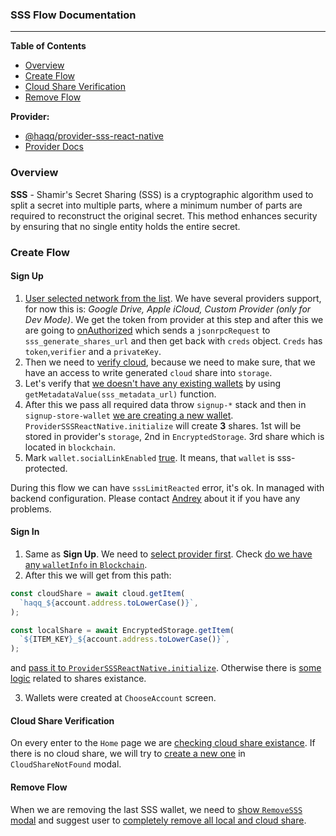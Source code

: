 ### SSS Flow Documentation
---
**Table of Contents**
- [Overview](#overview)
- [Create Flow](#create-flow)
- [Cloud Share Verification](#cloud-share-verification)
- [Remove Flow](#remove-flow)

**Provider:**
- [@haqq/provider-sss-react-native](https://github.com/haqq-network/haqq-wallet-provider-sss-react-native)
- [Provider Docs](https://github.com/haqq-network/haqq-wallet-provider-sss-react-native/blob/main/docs/modules.md)

### Overview

**SSS** - Shamir's Secret Sharing (SSS) is a cryptographic algorithm used to split a secret into multiple parts, where a minimum number of parts are required to reconstruct the original secret. This method enhances security by ensuring that no single entity holds the entire secret.

### Create Flow

#### Sign Up

1. [User selected network from the list](https://github.com/haqq-network/haqq-wallet/blob/f12c76361a7d759f2a9f841c0627ec3b6eef7081/src/screens/WelcomeStack/SignUpStack/signup-networks.tsx#L22). We have several providers support, for now this is: *Google Drive, Apple iCloud, Custom Provider (only for Dev Mode)*. We get the token from provider at this step and after this we are going to [onAuthorized](https://github.com/haqq-network/haqq-wallet/blob/f12c76361a7d759f2a9f841c0627ec3b6eef7081/src/services/provider-sss.ts#L114) which sends a `jsonrpcRequest` to `sss_generate_shares_url` and then get back with `creds` object. `Creds` has `token`,`verifier` and a `privateKey`.
2. Then we need to [verify cloud](https://github.com/haqq-network/haqq-wallet/blob/3ce967c879901a11e2b81ab738f8e2eec03fda8e/src/helpers/verify-cloud.ts#L11), because we need to make sure, that we have an access to write generated `cloud` share into `storage`.
3. Let's verify that [we doesn't have any existing wallets](https://github.com/haqq-network/haqq-wallet/blob/f12c76361a7d759f2a9f841c0627ec3b6eef7081/src/screens/WelcomeStack/SignUpStack/signup-networks.tsx#L62) by using `getMetadataValue(sss_metadata_url)` function.
4. After this we pass all required data throw `signup-*` stack and then in `signup-store-wallet` [we are creating a new wallet](https://github.com/haqq-network/haqq-wallet/blob/f12c76361a7d759f2a9f841c0627ec3b6eef7081/src/screens/WelcomeStack/SignUpStack/signup-store-wallet.tsx#L45). `ProviderSSSReactNative.initialize` will create **3** shares. 1st will be stored in provider's `storage`, 2nd in `EncryptedStorage`. 3rd share which is located in `blockchain`.
5. Mark `wallet.socialLinkEnabled` [true](https://github.com/haqq-network/haqq-wallet/blob/f12c76361a7d759f2a9f841c0627ec3b6eef7081/src/screens/WelcomeStack/SignUpStack/signup-store-wallet.tsx#L132). It means, that `wallet` is sss-protected.

During this flow we can have `sssLimitReacted` error, it's ok. In managed with backend configuration. Please contact [Andrey](https://github.com/vivalaakam) about it if you have any problems.

#### Sign In

1. Same as **Sign Up**. We need to [select provider first](https://github.com/haqq-network/haqq-wallet/blob/ed1fcdc1ad27f966520c6e4b66dc7148f2461018/src/screens/WelcomeStack/SignInStack/signin-networks.tsx#L32). Check [do we have any `walletInfo` in `Blockchain`](https://github.com/haqq-network/haqq-wallet/blob/ed1fcdc1ad27f966520c6e4b66dc7148f2461018/src/screens/WelcomeStack/SignInStack/signin-networks.tsx#L57).
2. After this we will get from this path:
```javascript
const cloudShare = await cloud.getItem(
  `haqq_${account.address.toLowerCase()}`,
);

const localShare = await EncryptedStorage.getItem(
  `${ITEM_KEY}_${account.address.toLowerCase()}`,
);
```
and [pass it to `ProviderSSSReactNative.initialize`](https://github.com/haqq-network/haqq-wallet/blob/f12c76361a7d759f2a9f841c0627ec3b6eef7081/src/screens/WelcomeStack/SignInStack/signin-store-wallet.tsx#L94). Otherwise there is [some logic](https://github.com/haqq-network/haqq-wallet/blob/ed1fcdc1ad27f966520c6e4b66dc7148f2461018/src/screens/WelcomeStack/SignInStack/signin-networks.tsx#L95) related to shares existance.

3. Wallets were created at `ChooseAccount` screen.

#### Cloud Share Verification

On every enter to the `Home` page we are [checking cloud share existance](https://github.com/haqq-network/haqq-wallet/blob/7abbcd863265a94d2bc0bf1598933fcf1b0346be/src/screens/HomeStack/home.tsx#L132). If there is no cloud share, we will try to [create a new one](https://github.com/haqq-network/haqq-wallet/blob/f12c76361a7d759f2a9f841c0627ec3b6eef7081/src/components/modals/cloud-share-not-found.tsx#L35) in `CloudShareNotFound` modal.

#### Remove Flow

When we are removing the last SSS wallet, we need to [show `RemoveSSS` modal](https://github.com/haqq-network/haqq-wallet/blob/f12c76361a7d759f2a9f841c0627ec3b6eef7081/src/screens/HomeStack/ManageAccountsStack/settings-account-detail.tsx#L96) and suggest user to [completely remove all local and cloud share](https://github.com/haqq-network/haqq-wallet/blob/f12c76361a7d759f2a9f841c0627ec3b6eef7081/src/components/modals/remove-sss.tsx#L101).